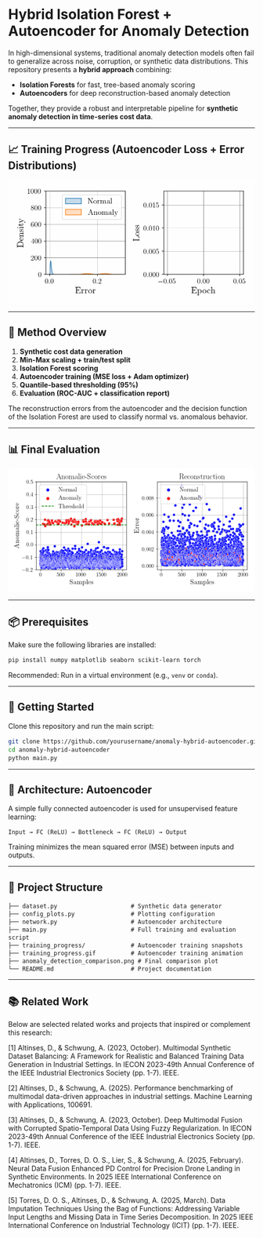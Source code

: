 # Hybrid Isolation Forest + Autoencoder for Anomaly Detection

In high-dimensional systems, traditional anomaly detection models often fail to generalize across noise, corruption, or synthetic data distributions. This repository presents a **hybrid approach** combining:

* **Isolation Forests** for fast, tree-based anomaly scoring
* **Autoencoders** for deep reconstruction-based anomaly detection

Together, they provide a robust and interpretable pipeline for **synthetic anomaly detection in time-series cost data**.

---

## 📈 Training Progress (Autoencoder Loss + Error Distributions)

<p align="center">
  <img src="training_progress.gif" width="500" alt="Training Progress Animation">
</p>

---

## 🧠 Method Overview

1. **Synthetic cost data generation**
2. **Min-Max scaling + train/test split**
3. **Isolation Forest scoring**
4. **Autoencoder training (MSE loss + Adam optimizer)**
5. **Quantile-based thresholding (95%)**
6. **Evaluation (ROC-AUC + classification report)**

The reconstruction errors from the autoencoder and the decision function of the Isolation Forest are used to classify normal vs. anomalous behavior.

---

## 📊 Final Evaluation

<p align="center">
  <img src="anomaly_detection_comparison.png" width="600" alt="Anomaly Detection Comparison">
</p>

---

## 📦 Prerequisites

Make sure the following libraries are installed:

```bash
pip install numpy matplotlib seaborn scikit-learn torch
```

Recommended: Run in a virtual environment (e.g., `venv` or `conda`).

---

## 🚀 Getting Started

Clone this repository and run the main script:

```bash
git clone https://github.com/yourusername/anomaly-hybrid-autoencoder.git
cd anomaly-hybrid-autoencoder
python main.py
```

---

## 🧬 Architecture: Autoencoder

A simple fully connected autoencoder is used for unsupervised feature learning:

```
Input → FC (ReLU) → Bottleneck → FC (ReLU) → Output
```

Training minimizes the mean squared error (MSE) between inputs and outputs.

---

## 📂 Project Structure

```
├── dataset.py                     # Synthetic data generator
├── config_plots.py                # Plotting configuration
├── network.py                     # Autoencoder architecture
├── main.py                        # Full training and evaluation script
├── training_progress/             # Autoencoder training snapshots
├── training_progress.gif          # Autoencoder training animation
├── anomaly_detection_comparison.png # Final comparison plot
└── README.md                      # Project documentation
```

---

## 📚 Related Work

Below are selected related works and projects that inspired or complement this research:

<a id="1">[1]</a> Altinses, D., & Schwung, A. (2023, October). Multimodal Synthetic Dataset Balancing: A Framework for Realistic and Balanced Training Data Generation in Industrial Settings. In IECON 2023-49th Annual Conference of the IEEE Industrial Electronics Society (pp. 1-7). IEEE.

<a id="2">[2]</a> Altinses, D., & Schwung, A. (2025). Performance benchmarking of multimodal data-driven approaches in industrial settings. Machine Learning with Applications, 100691.

<a id="3">[3]</a> Altinses, D., & Schwung, A. (2023, October). Deep Multimodal Fusion with Corrupted Spatio-Temporal Data Using Fuzzy Regularization. In IECON 2023-49th Annual Conference of the IEEE Industrial Electronics Society (pp. 1-7). IEEE.

<a id="3">[4]</a> Altinses, D., Torres, D. O. S., Lier, S., & Schwung, A. (2025, February). Neural Data Fusion Enhanced PD Control for Precision Drone Landing in Synthetic Environments. In 2025 IEEE International Conference on Mechatronics (ICM) (pp. 1-7). IEEE.

<a id="3">[5]</a> Torres, D. O. S., Altinses, D., & Schwung, A. (2025, March). Data Imputation Techniques Using the Bag of Functions: Addressing Variable Input Lengths and Missing Data in Time Series Decomposition. In 2025 IEEE International Conference on Industrial Technology (ICIT) (pp. 1-7). IEEE.
